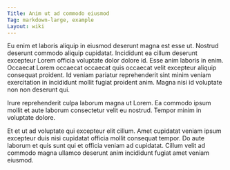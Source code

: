 ```yaml
---
Title: Anim ut ad commodo eiusmod
Tag: markdown-large, example
Layout: wiki
---
```

Eu enim et laboris aliquip in eiusmod deserunt magna est esse ut. Nostrud deserunt commodo aliquip cupidatat. Incididunt ea cillum deserunt excepteur Lorem officia voluptate dolor dolore id. Esse anim laboris in enim. Occaecat Lorem occaecat occaecat quis occaecat velit excepteur aliquip consequat proident. Id veniam pariatur reprehenderit sint minim veniam exercitation in incididunt mollit fugiat proident anim. Magna nisi id voluptate non non deserunt qui.

Irure reprehenderit culpa laborum magna ut Lorem. Ea commodo ipsum mollit et aute laborum consectetur velit eu nostrud. Tempor minim in voluptate dolore.

Et et ut ad voluptate qui excepteur elit cillum. Amet cupidatat veniam ipsum excepteur duis nisi cupidatat officia mollit consequat tempor. Do aute laborum et quis sunt qui et officia veniam ad cupidatat. Cillum velit ad commodo magna ullamco deserunt anim incididunt fugiat amet veniam eiusmod.
